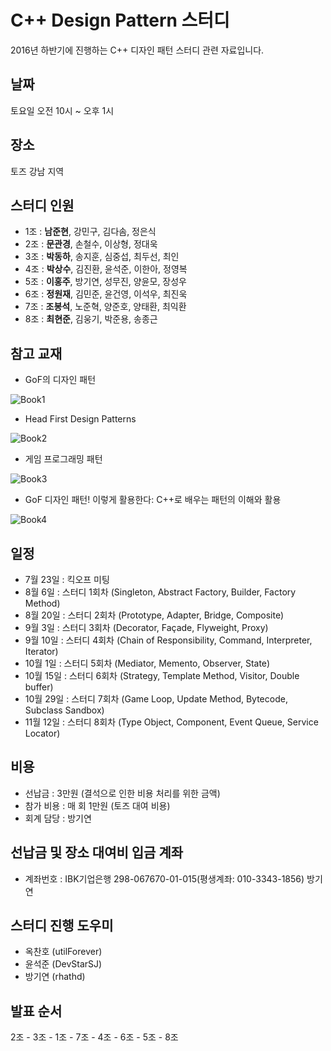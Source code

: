 # C++ Design Pattern 스터디

2016년 하반기에 진행하는 C++ 디자인 패턴 스터디 관련 자료입니다.

## 날짜

토요일 오전 10시 ~ 오후 1시

## 장소

토즈 강남 지역

## 스터디 인원

- 1조 : <b>남준현</b>, 강민구, 김다솜, 정은식
- 2조 : <b>문관경</b>, 손철수, 이상형, 정대욱
- 3조 : <b>박동하</b>, 송지훈, 심중섭, 최두선, 최인
- 4조 : <b>박상수</b>, 김진환, 윤석준, 이한아, 정영복
- 5조 : <b>이홍주</b>, 방기연, 성무진, 양윤모, 장성우
- 6조 : <b>정원재</b>, 김민준, 윤건영, 이석우, 최진욱
- 7조 : <b>조봉석</b>, 노준혁, 양준호, 양태환, 최익환
- 8조 : <b>최현준</b>, 김웅기, 박준용, 송종근

## 참고 교재

- GoF의 디자인 패턴

![Book1](https://github.com/CppKorea/DesignPatternStudy/blob/master/References/Reference%20Book%201.jpg)

- Head First Design Patterns

![Book2](https://github.com/CppKorea/DesignPatternStudy/blob/master/References/Reference%20Book%202.jpg)

- 게임 프로그래밍 패턴

![Book3](https://github.com/CppKorea/DesignPatternStudy/blob/master/References/Reference%20Book%203.jpg)

- GoF 디자인 패턴! 이렇게 활용한다: C++로 배우는 패턴의 이해와 활용

![Book4](https://github.com/CppKorea/DesignPatternStudy/blob/master/References/Reference%20Book%204.jpg)

## 일정

- 7월 23일 : 킥오프 미팅
- 8월 6일 : 스터디 1회차 (Singleton, Abstract Factory, Builder, Factory Method)
- 8월 20일 : 스터디 2회차 (Prototype, Adapter, Bridge, Composite)
- 9월 3일 : 스터디 3회차 (Decorator, Façade, Flyweight, Proxy)
- 9월 10일 : 스터디 4회차 (Chain of Responsibility, Command, Interpreter, Iterator)
- 10월 1일 : 스터디 5회차 (Mediator, Memento, Observer, State)
- 10월 15일 : 스터디 6회차 (Strategy, Template Method, Visitor, Double buffer)
- 10월 29일 : 스터디 7회차 (Game Loop, Update Method, Bytecode, Subclass Sandbox)
- 11월 12일 : 스터디 8회차 (Type Object, Component, Event Queue, Service Locator)

## 비용

- 선납금 : 3만원 (결석으로 인한 비용 처리를 위한 금액)
- 참가 비용 : 매 회 1만원 (토즈 대여 비용)
- 회계 담당 : 방기연 

## 선납금 및 장소 대여비 입금 계좌

- 계좌번호 : IBK기업은행 298-067670-01-015(평생계좌: 010-3343-1856) 방기연

## 스터디 진행 도우미

- 옥찬호 (utilForever)
- 윤석준 (DevStarSJ)
- 방기연 (rhathd)

## 발표 순서

2조 - 3조 - 1조 - 7조 - 4조 - 6조 - 5조 - 8조